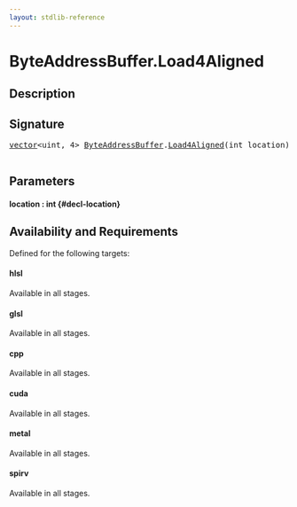 ```yaml
---
layout: stdlib-reference
---
```


# ByteAddressBuffer\.Load4Aligned

## Description





## Signature 

<pre>
<a href="/stdlib-reference/types/vector/index" class="code_type">vector</a>&lt;<span class="code_keyword">uint</span>, 4&gt; <a href="/stdlib-reference/types/ByteAddressBuffer/index" class="code_type">ByteAddressBuffer</a>.<a href="/stdlib-reference/types/ByteAddressBuffer/Load4Aligned">Load4Aligned</a>(<span class="code_keyword">int</span> <span class='code_param'>location</span>);

</pre>

## Parameters

#### location  : int {#decl-location}

## Availability and Requirements

Defined for the following targets:

#### hlsl
Available in all stages.

#### glsl
Available in all stages.

#### cpp
Available in all stages.

#### cuda
Available in all stages.

#### metal
Available in all stages.

#### spirv
Available in all stages.



